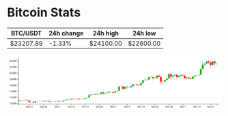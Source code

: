 # Bitcoin Stats

BTC/USDT|24h change|24h high|24h low|
|---|---|---|---|
|$23207.89|-1.33%|$24100.00|$22600.00|

<img src="./chart.svg">
